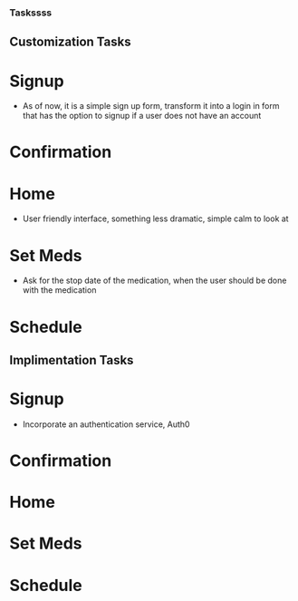 ### Taskssss


## Customization Tasks

# Signup 
 - As of now, it is a simple sign up form, transform it into a login in form that has the option to signup if a user does not have an account


# Confirmation


# Home
  - User friendly interface, something less dramatic, simple calm to look at


# Set Meds
  - Ask for the stop date of the medication, when the user should be done with the medication


# Schedule


## Implimentation Tasks

# Signup 
 - Incorporate an authentication service, Auth0
 

# Confirmation


# Home


# Set Meds


# Schedule

